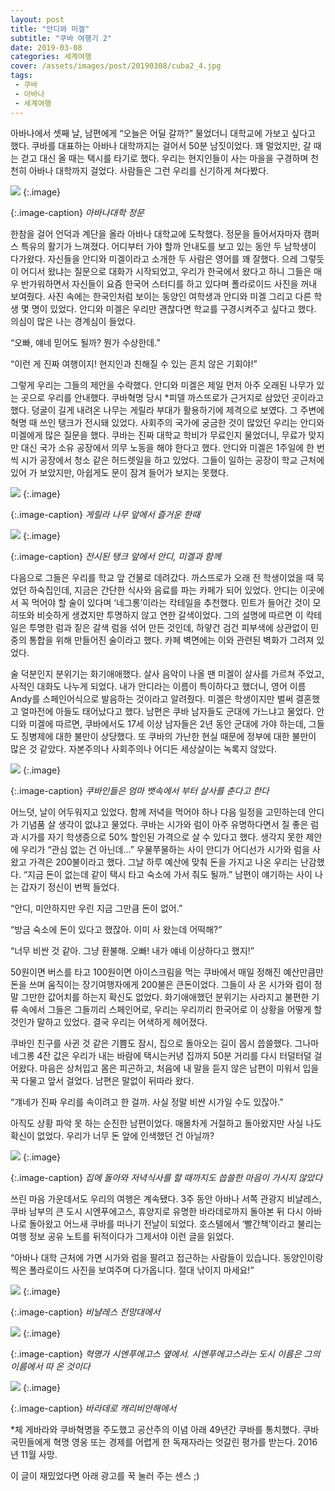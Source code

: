 ```yaml
---
layout: post
title: "안디와 미겔"
subtitle: "쿠바 여행기 2"   
date: 2019-03-08
categories: 세계여행    
cover: /assets/images/post/20190308/cuba2_4.jpg
tags: 
 - 쿠바
 - 아바나
 - 세계여행
---
```


아바나에서 셋째 날, 남편에게 “오늘은 어딜 갈까?” 물었더니 대학교에 가보고 싶다고 했다. 쿠바를 대표하는 아바나 대학까지는 걸어서 50분 남짓이었다. 꽤 멀었지만, 갈 때는 걷고 대신 올 때는 택시를 타기로 했다. 우리는 현지인들이 사는 마을을 구경하며 천천히 아바나 대학까지 걸었다. 사람들은 그런 우리를 신기하게 쳐다봤다.

 ![](/assets/images/post/20190308/cuba2_1.jpg)
{:.image}

{:.image-caption}
*아바나대학 정문*

한참을 걸어 언덕과 계단을 올라 아바나 대학교에 도착했다. 정문을 들어서자마자 캠퍼스 특유의 활기가 느껴졌다. 어디부터 가야 할까 안내도를 보고 있는 동안 두 남학생이 다가왔다. 자신들을 안디와 미겔이라고 소개한 두 사람은 영어를 꽤 잘했다. 으레 그렇듯이 어디서 왔냐는 질문으로 대화가 시작되었고, 우리가 한국에서 왔다고 하니 그들은 매우 반가워하면서 자신들이 요즘 한국어 스터디를 하고 있다며 폴라로이드 사진을 꺼내 보여줬다. 사진 속에는 한국인처럼 보이는 동양인 여학생과 안디와 미겔 그리고 다른 학생 몇 명이 있었다. 안디와 미겔은 우리만 괜찮다면 학교를 구경시켜주고 싶다고 했다. 의심이 많은 나는 경계심이 들었다.

“오빠, 얘네 믿어도 될까? 뭔가 수상한데.”

“이런 게 진짜 여행이지! 현지인과 친해질 수 있는 흔치 않은 기회야!”

그렇게 우리는 그들의 제안을 수락했다. 안디와 미겔은 제일 먼저 아주 오래된 나무가 있는 곳으로 우리를 안내했다. 쿠바혁명 당시 *피델 까스뜨로가 근거지로 삼았던 곳이라고 했다. 덩굴이 길게 내려온 나무는 게릴라 부대가 활용하기에 제격으로 보였다. 그 주변에 혁명 때 쓰인 탱크가 전시돼 있었다. 사회주의 국가에 궁금한 것이 많았던 우리는 안디와 미겔에게 많은 질문을 했다. 쿠바는 진짜 대학교 학비가 무료인지 물었더니, 무료가 맞지만 대신 국가 소유 공장에서 의무 노동을 해야 한다고 했다. 안디와 미겔은 1주일에 한 번씩 시가 공장에서 청소 같은 허드렛일을 하고 있었다. 그들이 일하는 공장이 학교 근처에 있어 가 보았지만, 아쉽게도 문이 잠겨 들어가 보지는 못했다.

 ![](/assets/images/post/20190308/cuba2_2.jpg)
{:.image}

{:.image-caption}
*게릴라 나무 앞에서 즐거운 한때*

 ![](/assets/images/post/20190308/cuba2_3.jpg)
{:.image}

{:.image-caption}
*전시된 탱크 앞에서 안디, 미겔과 함께*

다음으로 그들은 우리를 학교 앞 건물로 데려갔다. 까스뜨로가 오래 전 학생이었을 때 묵었던 하숙집인데, 지금은 간단한 식사와 음료를 파는 카페가 되어 있었다. 안디는 이곳에서 꼭 먹어야 할 술이 있다며 ‘네그롱’이라는 칵테일을 추천했다. 민트가 들어간 것이 모히또와 비슷하게 생겼지만 투명하지 않고 연한 갈색이었다. 그의 설명에 따르면 이 칵테일은 투명한 럼과 짙은 갈색 럼을 섞어 만든 것인데, 하얗건 검건 피부색에 상관없이 민중의 통합을 위해 만들어진 술이라고 했다. 카페 벽면에는 이와 관련된 벽화가 그려져 있었다.

술 덕분인지 분위기는 화기애애했다. 살사 음악이 나올 땐 미겔이 살사를 가르쳐 주었고, 사적인 대화도 나누게 되었다. 내가 안디라는 이름이 특이하다고 했더니, 영어 이름 Andy를 스페인어식으로 발음하는 것이라고 알려줬다. 미겔은 학생이지만 벌써 결혼했고 얼마전에 아들도 태어났다고 했다. 남편은 쿠바 남자들도 군대에 가느냐고 물었다. 안디와 미겔에 따르면, 쿠바에서도 17세 이상 남자들은 2년 동안 군대에 가야 하는데, 그들도 징병제에 대한 불만이 상당했다. 또 쿠바의 가난한 현실 때문에 정부에 대한 불만이 많은 것 같았다. 자본주의나 사회주의나 어디든 세상살이는 녹록지 않았다.  

 ![](/assets/images/post/20190308/cuba2_4.jpg)
{:.image}

{:.image-caption}
*쿠바인들은 엄마 뱃속에서 부터 살사를 춘다고 한다*

어느덧, 날이 어두워지고 있었다. 함께 저녁을 먹어야 하나 다음 일정을 고민하는데 안디가 기념품 살 생각이 없냐고 물었다. 쿠바는 시가와 럼이 아주 유명하다면서 질 좋은 럼과 시가를 자기 학생증으로 50% 할인된 가격으로 살 수 있다고 했다. 생각지 못한 제안에 우리가 “관심 없는 건 아닌데…” 우물쭈물하는 사이 안디가 어디선가 시가와 럼을 사 왔고 가격은 200불이라고 했다. 그날 하루 예산에 맞춰 돈을 가지고 나온 우리는 난감했다. “지금 돈이 없는데 같이 택시 타고 숙소에 가서 줘도 될까.” 남편이 얘기하는 사이 나는 갑자기 정신이 번쩍 들었다. 

“안디, 미안하지만 우린 지금 그만큼 돈이 없어.”

“방금 숙소에 돈이 있다고 했잖아. 이미 사 왔는데 어떡해?”

“너무 비싼 것 같아. 그냥 환불해. 오빠! 내가 얘네 이상하다고 했지!”

50원이면 버스를 타고 100원이면 아이스크림을 먹는 쿠바에서 매일 정해진 예산만큼만 돈을 쓰며 움직이는 장기여행자에게 200불은 큰돈이었다. 그들이 사 온 시가와 럼이 정말 그만한 값어치를 하는지 확신도 없었다. 화기애애했던 분위기는 사라지고 불편한 기류 속에서 그들은 그들끼리 스페인어로, 우리는 우리끼리 한국어로 이 상황을 어떻게 할 것인가 말하고 있었다. 결국 우리는 어색하게 헤어졌다. 

쿠바인 친구를 사귄 것 같은 기쁨도 잠시, 집으로 돌아오는 길이 몹시 씁쓸했다. 그나마 네그롱 4잔 값은 우리가 내는 바람에 택시는커녕 집까지 50분 거리를 다시 터덜터덜 걸어왔다. 마음은 상처입고 몸은 피곤하고, 처음에 내 말을 듣지 않은 남편이 미워서 입을 꾹 다물고 앞서 걸었다. 남편은 말없이 뒤따라 왔다. 

“걔네가 진짜 우리를 속이려고 한 걸까. 사실 정말 비싼 시가일 수도 있잖아.” 

아직도 상황 파악 못 하는 순진한 남편이었다. 매몰차게 거절하고 돌아왔지만 사실 나도 확신이 없었다. 우리가 너무 돈 앞에 인색했던 건 아닐까?

 ![](/assets/images/post/20190308/cuba2_5.jpg)
{:.image}

{:.image-caption}
*집에 돌아와 저녁식사를 할 때까지도 씁쓸한 마음이 가시지 않았다*

쓰린 마음 가운데서도 우리의 여행은 계속됐다. 3주 동안 아바나 서쪽 관광지 비냘레스, 쿠바 남부의 큰 도시 시엔푸에고스, 휴양지로 유명한 바라데로까지 돌아본 뒤 다시 아바나로 돌아왔고 어느새 쿠바를 떠나기 전날이 되었다. 호스텔에서 ‘빨간책’이라고 불리는 여행 정보 공유 노트를 뒤적이다가 그제서야 이런 글을 읽었다.

“아바나 대학 근처에 가면 시가와 럼을 팔려고 접근하는 사람들이 있습니다. 동양인이랑 찍은 폴라로이드 사진을 보여주며 다가옵니다. 절대 낚이지 마세요!”

 ![](/assets/images/post/20190308/cuba2_6.jpg)
{:.image}

{:.image-caption}
*비냘레스 전망대에서*

 ![](/assets/images/post/20190308/cuba2_7.jpg)
{:.image}

{:.image-caption}
*혁명가 시엔푸에고스 옆에서. 시엔푸에고스라는 도시 이름은 그의 이름에서 따 온 것이다*  

 ![](/assets/images/post/20190308/cuba2_8.jpg)
{:.image}

{:.image-caption}
*바라데로 캐리비안해에서*

*체 게바라와 쿠바혁명을 주도했고 공산주의 이념 아래 49년간 쿠바를 통치했다. 쿠바 국민들에게 혁명 영웅 또는 경제를 어렵게 한 독재자라는 엇갈린 평가를 받는다. 2016년 11월 사망.

이 글이 재밌었다면 아래 광고를 꾹 눌러 주는 센스 ;)